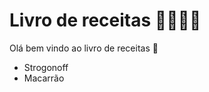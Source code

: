# Livro de receitas :man_cook::woman_cook:



Olá bem vindo ao livro de receitas :wave:

- Strogonoff
- Macarrão
